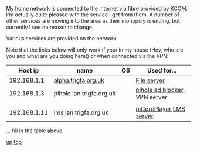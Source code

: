 My home network is connected to the internet via fibre provided by [KCOM](https://www.kcom.com/). I'm actually quite pleased with the service I get from them. A number of other services are moving into the area as their monopoly is ending, but currently I see no reason to change.

Various services are provided on the network.  

Note that the links below will only work if your in my house (Hey, who are you and what are you doing here!) or when connected via the VPN:

| Host ip | name | OS | Used for... |
| ---- | ---- | ---- | ---- |
| 192.168.1.1 | [alpha.trigfa.org.uk](https://alpha.trigfa.org.uk) |  | [File server](https://alpha.lan.trigfa.org.uk:5001/) |
| 192.168.1.3 | pihole.lan.trigfa.org.uk |  | [pihole ad blocker](http://pihole.lan.trigfa.org.uk/admin), VPN server |
|  |  |  |  |
| 192.168.1.11 | lms.lan.trigfa.org.uk |  | [piCorePlayer](http://lms.lan.trigfa.org.uk),[LMS server](http://lms.lan.trigfa.org.uk:9000/) |

... fill in the table above

[up](README.md)
[top](../README.md)
